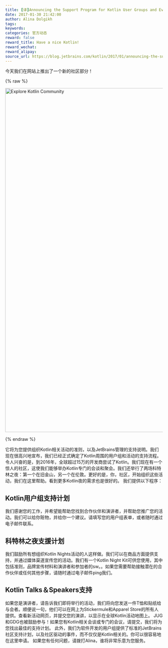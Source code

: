 ```yaml
---
title: [译]Announcing the Support Program for Kotlin User Groups and Events
date: 2017-01-30 21:42:00
author: Alina Dolgikh
tags:
keywords:
categories: 官方动态
reward: false
reward_title: Have a nice Kotlin!
reward_wechat:
reward_alipay:
source_url: https://blog.jetbrains.com/kotlin/2017/01/announcing-the-support-program-for-kotlin-user-groups-and-events/
---
```


今天我们在网站上推出了一个新的社区部分！

{% raw %}
<p><img alt="Explore Kotlin Community" class="alignnone size-full wp-image-4547" height="1100" src="https://d3nmt5vlzunoa1.cloudfront.net/kotlin/files/2017/01/Screen-Shot-2017-01-26-at-17.37.05.png" width="1992"/></p>
{% endraw %}

它将为您提供组织Kotlin相关活动的准则，以及JetBrains管理的支持说明。我们现在很高兴地宣布，我们已经正式确定了Kotlin周围的用户组和活动的支持流程。
令人兴奋的是，到2016年，全球超过15万的开发商尝试了Kotlin。我们现在有一个惊人的社区，这使我们能够举办Kotlin专门的会谈和聚会。我们还举行了两场科特林之夜：第一个在旧金山，另一个在伦敦。更好的是，你，社区，开始组织这些活动，我们在这里帮助。看到更多Kotlin夜的需求也是很好的。
我们提供以下程序：
## Kotlin用户组支持计划

我们感谢您的工作，并希望能帮助您找到合作伙伴和演讲者，并帮助您推广您的活动。我们可以给你赃物，并给你一个建议。请填写您的用户组表单，或者随时通过电子邮件联系。
## 科特林之夜支援计划

我们鼓励所有想组织Kotlin Nights活动的人这样做。我们可以在商品方面提供支持，并通过媒体渠道宣传您的活动。我们有一个Kotlin Night Kit可供您使用，其中包括准则，品牌宣传材料和演讲者和参加者的sw。。如果您需要帮助接触潜在的合作伙伴或任何其他步骤，请随时通过电子邮件ping我们。
## Kotlin Talks＆Speakers支持

如果您是演讲者，请告诉我们即将举行的活动，我们将向您发送一件T恤和贴纸给与会者。顺便说一句，他们可以在网上为Stickermule和Apparel Store的所有人提供。查看新活动网页，并提交您的演讲，以显示在全球Kotlin活动地图上。
JUG和GDG也被鼓励参与！如果您有Kotlin相关会谈或专门的会议，请提交，我们将为您找出最佳的支持计划。
此外，我们为软件开发的用户组提供了标准的JetBrains社区支持计划，以及社区驱动的事件，而不仅仅是Kotlin相关的。你可以很容易地在这里申请。
如果您有任何问题，请拨打Alina，谁将非常乐意为您服务。
